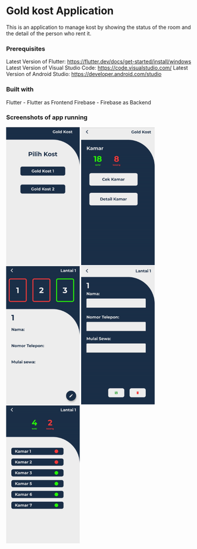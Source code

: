 # Gold kost Application

This is an application to manage kost by showing the status of the room and the detail of the person who rent it.

### Prerequisites
Latest Version of Flutter: https://flutter.dev/docs/get-started/install/windows
Latest Version of Visual Studio Code: https://code.visualstudio.com/
Latest Version of Android Studio: https://developer.android.com/studio

### Built with
Flutter - Flutter as Frontend
Firebase - Firebase as Backend

### Screenshots of app running
<img src="/assets/screenshot/1.jpg" alt="drawing" width="200"/> <img src="/assets/screenshot/2.jpg" alt="drawing" width="200"/> 
<img src="/assets/screenshot/3.jpg" alt="drawing" width="200"/> <img src="/assets/screenshot/4.jpg" alt="drawing" width="200"/> 
<img src="/assets/screenshot/5.jpg" alt="drawing" width="200"/> 
